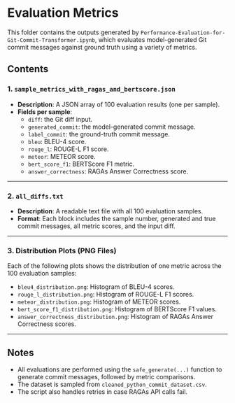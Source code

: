 # Evaluation Metrics

This folder contains the outputs generated by `Performance-Evaluation-for-Git-Commit-Transformer.ipynb`, which evaluates model-generated Git commit messages against ground truth using a variety of metrics.

## Contents

### 1. `sample_metrics_with_ragas_and_bertscore.json`
- **Description**: A JSON array of 100 evaluation results (one per sample).
- **Fields per sample**:
  - `diff`: the Git diff input.
  - `generated_commit`: the model-generated commit message.
  - `label_commit`: the ground-truth commit message.
  - `bleu`: BLEU-4 score.
  - `rouge_l`: ROUGE-L F1 score.
  - `meteor`: METEOR score.
  - `bert_score_f1`: BERTScore F1 metric.
  - `answer_correctness`: RAGAs Answer Correctness score.

---

### 2. `all_diffs.txt`
- **Description**: A readable text file with all 100 evaluation samples.
- **Format**: Each block includes the sample number, generated and true commit messages, all metric scores, and the input diff.

---

### 3. Distribution Plots (PNG Files)
Each of the following plots shows the distribution of one metric across the 100 evaluation samples:

- `bleu4_distribution.png`: Histogram of BLEU-4 scores.
- `rouge_l_distribution.png`: Histogram of ROUGE-L F1 scores.
- `meteor_distribution.png`: Histogram of METEOR scores.
- `bert_score_f1_distribution.png`: Histogram of BERTScore F1 values.
- `answer_correctness_distribution.png`: Histogram of RAGAs Answer Correctness scores.

---

## Notes

- All evaluations are performed using the `safe_generate(...)` function to generate commit messages, followed by metric comparisons.
- The dataset is sampled from `cleaned_python_commit_dataset.csv`.
- The script also handles retries in case RAGAs API calls fail.

